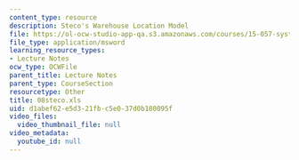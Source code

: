 ```yaml
---
content_type: resource
description: Steco's Warehouse Location Model
file: https://ol-ocw-studio-app-qa.s3.amazonaws.com/courses/15-057-systems-optimization-spring-2003/d1abef62e5d321fbc5e037d0b180095f_08steco.xls
file_type: application/msword
learning_resource_types:
- Lecture Notes
ocw_type: OCWFile
parent_title: Lecture Notes
parent_type: CourseSection
resourcetype: Other
title: 08steco.xls
uid: d1abef62-e5d3-21fb-c5e0-37d0b180095f
video_files:
  video_thumbnail_file: null
video_metadata:
  youtube_id: null
---
```

